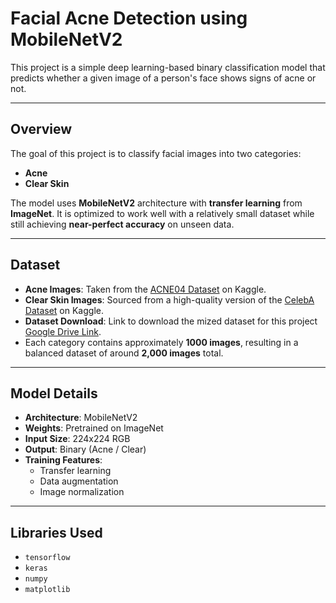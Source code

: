 # Facial Acne Detection using MobileNetV2

This project is a simple deep learning-based binary classification model that predicts whether a given image of a person's face shows signs of acne or not.

---

## Overview

The goal of this project is to classify facial images into two categories:
- **Acne**
- **Clear Skin**

The model uses **MobileNetV2** architecture with **transfer learning** from **ImageNet**. It is optimized to work well with a relatively small dataset while still achieving **near-perfect accuracy** on unseen data.

---

## Dataset

- **Acne Images**: Taken from the [ACNE04 Dataset](https://www.kaggle.com/datasets/nayanchaure/acne-dataset) on Kaggle.
- **Clear Skin Images**: Sourced from a high-quality version of the [CelebA Dataset](https://www.kaggle.com/datasets/badasstechie/celebahq-resized-256x256) on Kaggle.
- **Dataset Download**: Link to download the mized dataset for this project [Google Drive Link](https://drive.google.com/file/d/1lUca1FVgbRTpr8tAAQIBiIqDOduvLDeZ/view?usp=sharing).
- Each category contains approximately **1000 images**, resulting in a balanced dataset of around **2,000 images** total.

---

## Model Details

- **Architecture**: MobileNetV2
- **Weights**: Pretrained on ImageNet
- **Input Size**: 224x224 RGB
- **Output**: Binary (Acne / Clear)
- **Training Features**:
  - Transfer learning
  - Data augmentation
  - Image normalization

---

## Libraries Used

- `tensorflow`
- `keras`
- `numpy`
- `matplotlib`
